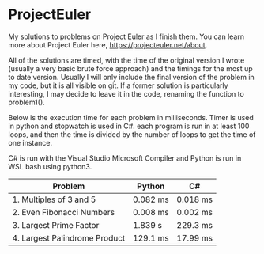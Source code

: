 # ProjectEuler

My solutions to problems on Project Euler as I finish them. You can learn more about Project Euler here, https://projecteuler.net/about.

All of the solutions are timed, with the time of the original version I wrote (usually a very basic brute force approach) and the timings for the most up to date version. Usually I will only include the final version of the problem in my code, but it is all visible on git. If a former solution is particularly interesting, I may decide to leave it in the code, renaming the function to problem1().

Below is the execution time for each problem in milliseconds. Timer is used in python and stopwatch is used in C#. each program is run in at least 100 loops, and then the time is divided by the number of loops to get the time of one instance.

C# is run with the Visual Studio Microsoft Compiler and Python is run in WSL bash using python3.

| Problem | Python | C# |
| --- | --- |  --- | 
| 1. Multiples of 3 and 5 | 0.082 ms | 0.018 ms | 
| 2. Even Fibonacci Numbers | 0.008 ms | 0.002 ms | 
| 3. Largest Prime Factor | 1.839 s | 229.3 ms | 
| 4. Largest Palindrome Product | 129.1 ms | 17.99 ms | 

